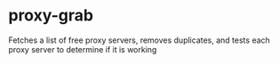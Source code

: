 # proxy-grab
Fetches a list of free proxy servers, removes duplicates, and tests each proxy server to determine if it is working
